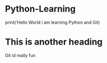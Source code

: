 # Python-Learning
print('Hello World i am learning Python and Git)

# This is another heading 
Git id really fun
